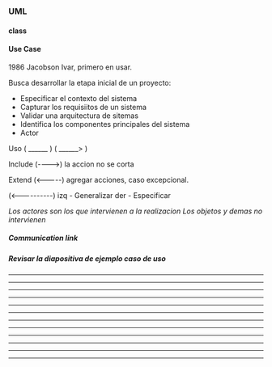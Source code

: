 ### UML
#### class
#### Use Case

1986 Jacobson Ivar, primero en usar.

Busca desarrollar la etapa inicial de un proyecto:

- Especificar el contexto del sistema
- Capturar los requisiitos de  un sistema
- Validar una arquitectura de sitemas
- Identifica los componentes principales del sistema
- Actor

Uso ( ______ )  ( ______> )

Include (---->) la accion no se corta

Extend (<-----) agregar acciones, caso excepcional.

(<----------)
izq - Generalizar
der - Especificar

_Los actores son los que intervienen a la realizacion_
_Los objetos y demas no intervienen_
##### Communication link
##### Revisar la diapositiva de ejemplo caso de uso


--------------------------------------------------------------
--------------------------------------------------------------
--------------------------------------------------------------
--------------------------------------------------------------
--------------------------------------------------------------
--------------------------------------------------------------
--------------------------------------------------------------
--------------------------------------------------------------
--------------------------------------------------------------
--------------------------------------------------------------
--------------------------------------------------------------
--------------------------------------------------------------
